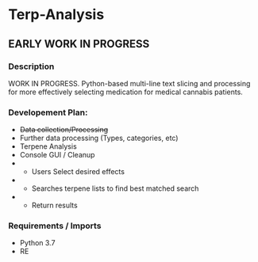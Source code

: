 # Terp-Analysis
## EARLY WORK IN PROGRESS
### Description
WORK IN PROGRESS. Python-based multi-line text slicing and processing for more effectively selecting medication for medical cannabis patients.

### Developement Plan:
- ~~Data collection/Processing~~
- Further data processing (Types, categories, etc)
- Terpene Analysis
- Console GUI / Cleanup
- - Users Select desired effects
- - Searches terpene lists to find best matched search
- - Return results


### Requirements / Imports
- Python 3.7
- RE
